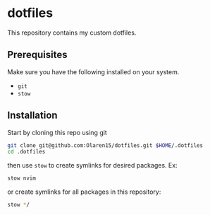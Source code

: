 # dotfiles

This repository contains my custom dotfiles.

## Prerequisites

Make sure you have the following installed on your system.

- `git`
- `stow`

## Installation

Start by cloning this repo using git

```sh
git clone git@github.com:Olaren15/dotfiles.git $HOME/.dotfiles
cd .dotfiles
```

then use `stow` to create symlinks for desired packages. Ex:

```sh
stow nvim
```

or create symlinks for all packages in this repository:

```sh
stow */
```
